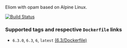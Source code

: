 Eliom with opam based on Alpine Linux.

[![Build Status](https://travis-ci.org/tyabu12/dockerfiles.svg?branch=master)](https://travis-ci.org/tyabu12/dockerfiles)

### Supported tags and respective `Dockerfile` links

- `6.3.0`, `6.3`, `6`, `latest` [(6.3/Dockerfile)](https://github.com/tyabu12/dockerfiles/tree/master/eliom/6.3/Dockerfile)

